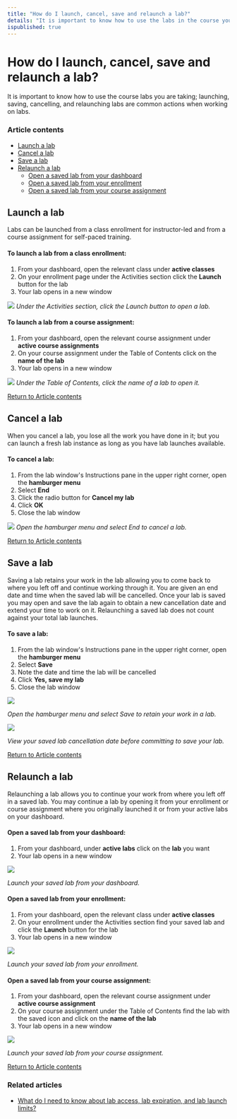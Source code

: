 ```yaml
---
title: "How do I launch, cancel, save and relaunch a lab?"
details: "It is important to know how to use the labs in the course you are taking; launching, saving, cancelling, and relaunching labs are common actions when working on labs."
ispublished: true
---
```


# How do I launch, cancel, save and relaunch a lab?

It is important to know how to use the course labs you are taking; launching, saving, cancelling, and relaunching labs are common actions when working on labs.

### Article contents               
                             
* [Launch a lab](#launch-a-lab) 
* [Cancel a lab](#cancel-a-lab) 
* [Save a lab](#save-a-lab) 
* [Relaunch a lab](#relaunch-a-lab)
  * [Open a saved lab from your dashboard](#open-a-saved-lab-from-your-dashboard)
  * [Open a saved lab from your enrollment](#open-a-saved-lab-from-your-enrollment)
  * [Open a saved lab from your course assignment](#open-a-saved-lab-from-your-course-assignment)

## Launch a lab
Labs can be launched from a class enrollment for instructor-led and from a course assignment for self-paced training. 

#### To launch a lab from a class enrollment:
1. From your dashboard, open the relevant class under **active classes**
1. On your enrollment page under the Activities section click the **Launch** button for the lab
1. Your lab opens in a new window

![](/tms/images/enroll-launch.png) 
_Under the Activities section, click the Launch button to open a lab._

#### To launch a lab from a course assignment:  
1. From your dashboard, open the relevant course assignment under **active course assignments**
1. On your course assignment under the Table of Contents click on the **name of the lab**
1. Your lab opens in a new window

![](/tms/images/course-assign-toc.png) 
_Under the Table of Contents, click the name of a lab to open it._

[Return to Article contents](#article-contents)

## Cancel a lab
When you cancel a lab, you lose all the work you have done in it; but you can launch a fresh lab instance as long as you have lab launches available.

#### To cancel a lab:
1. From the lab window's Instructions pane in the upper right corner, open the **hamburger menu** 
1. Select **End**
1. Click the radio button for **Cancel my lab**
1. Click **OK**
1. Close the lab window

![](/tms/images/end-lab.png) 
_Open the hamburger menu and select End to cancel a lab._

[Return to Article contents](#article-contents)

## Save a lab
Saving a lab retains your work in the lab allowing you to come back to where you left off and continue working through it. You are given an end date and time when the saved lab will be cancelled. Once your lab is saved you may open and save the lab again to obtain a new cancellation date and extend your time to work on it. Relaunching a saved lab does not count against your total lab launches.

#### To save a lab:
1. From the lab window's Instructions pane in the upper right corner, open the **hamburger menu** 
1. Select **Save**
1. Note the date and time the lab will be cancelled
1. Click **Yes, save my lab**
1. Close the lab window

![](/tms/images/save-lab.png) 

_Open the hamburger menu and select Save to retain your work in a lab._

![](/tms/images/yes-save-lab.png) 

_View your saved lab cancellation date before committing to save your lab._

[Return to Article contents](#article-contents)

## Relaunch a lab
Relaunching a lab allows you to continue your work from where you left off in a saved lab. You may continue a lab by opening it from your enrollment or course assignment where you originally launched it or from your active labs on your dashboard.

#### Open a saved lab from your dashboard:
1. From your dashboard, under **active labs** click on the **lab** you want
1. Your lab opens in a new window


![](/tms/images/dash-launch-lab.png) 

_Launch your saved lab from your dashboard._

#### Open a saved lab from your enrollment:
1. From your dashboard, open the relevant class under **active classes**
1. On your enrollment under the Activities section find your saved lab and click the **Launch** button for the lab
1. Your lab opens in a new window

![](/tms/images/enroll-saved.png) 

_Launch your saved lab from your enrollment._

#### Open a saved lab from your course assignment:
1. From your dashboard, open the relevant course assignment under **active course assignment**
1. On your course assignment under the Table of Contents find the lab with the saved icon and click on the **name of the lab**
1. Your lab opens in a new window

![](/tms/images/course-assign-saved.png) 

_Launch your saved lab from your course assignment._

[Return to Article contents](#article-contents)

### Related articles

* [What do I need to know about lab access, lab expiration, and lab launch limits?](/tms/end-user-student-faqs/lab-access/difference-between-lab-expiration-and-lab-access.md)
